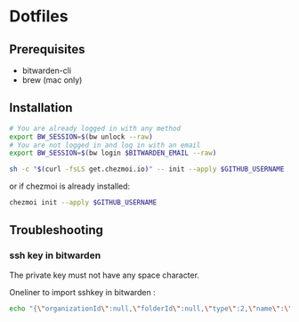 # Dotfiles

## Prerequisites

* bitwarden-cli
* brew (mac only)

## Installation

```sh
# You are already logged in with any method
export BW_SESSION=$(bw unlock --raw)
# You are not logged in and log in with an email
export BW_SESSION=$(bw login $BITWARDEN_EMAIL --raw)
```

```sh 
sh -c "$(curl -fsLS get.chezmoi.io)" -- init --apply $GITHUB_USERNAME
```

or if chezmoi is already installed: 

```sh 
chezmoi init --apply $GITHUB_USERNAME
```

## Troubleshooting
### ssh key in bitwarden
The private key must not have any space character.

Oneliner to import sshkey in bitwarden :
```sh 
echo "{\"organizationId\":null,\"folderId\":null,\"type\":2,\"name\":\"sshkey\",\"notes\":\"$(sed -e ':a' -e 'N' -e '$!ba' -e 's/\n/\\\\n/g' ~/.ssh/id_rsa)\",\"favorite\":false,\"fields\":[],\"login\":null,\"secureNote\":{\"type\":0},\"card\":null,\"identity\":null}" | bw encode | bw create item
```
